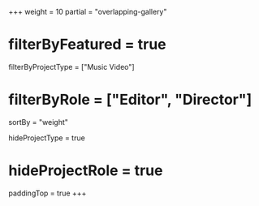 +++
weight = 10
partial = "overlapping-gallery"
# filterByFeatured = true
filterByProjectType = ["Music Video"]
# filterByRole = ["Editor", "Director"]

sortBy = "weight"

hideProjectType = true
# hideProjectRole = true
paddingTop = true
+++
